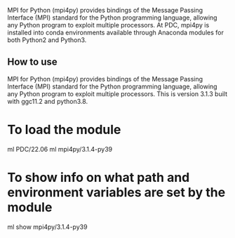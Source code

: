 MPI for Python (mpi4py) provides bindings of the Message Passing Interface
(MPI) standard for the Python programming language, allowing any Python
program to exploit multiple processors.
At PDC, mpi4py is installed into conda environments available through
Anaconda modules for both Python2 and Python3.


## How to use

MPI for Python (mpi4py) provides bindings of the Message Passing Interface (MPI) standard
for the Python programming language, allowing any Python program to exploit multiple processors.
This is version 3.1.3 built with ggc11.2 and python3.8.
# To load the module
ml PDC/22.06
ml mpi4py/3.1.4-py39
# To show info on what path and environment variables are set by the module
ml show mpi4py/3.1.4-py39
